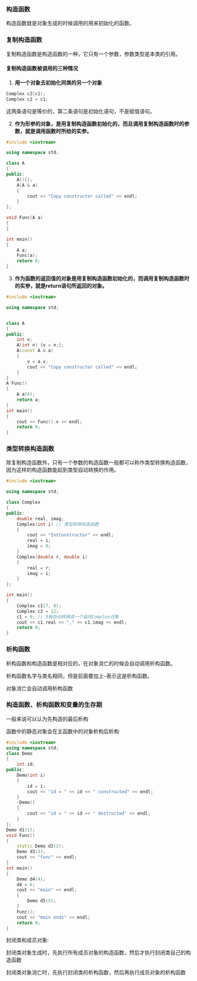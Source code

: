 ### 构造函数

构造函数就是对象生成的时候调用的用来初始化的函数。

### 复制构造函数

复制构造函数是构造函数的一种，它只有一个参数，参数类型是本类的引用。

#### 复制构造函数被调用的三种情况

1. **用一个对象去初始化同类的另一个对象**

```cpp
Complex c2(c1);
Complex c2 = c1;
```

这两条语句是等价的，第二条语句是初始化语句，不是赋值语句。

2. **作为形参的对象，是用复制构造函数初始化的，而且调用复制构造函数时的参数，就是调用函数时所给的实参。**

```cpp
#include <iostream>

using namespace std;

class A
{
public:
	A(){};
	A(A & a)
	{
		cout << "Copy constructor called" << endl;
	}
};

void Func(A a)
{
}

int main()
{
	A a;
	Func(a);
	return 0;
}
```
3. **作为函数的返回值的对象是用复制构造函数初始化的，而调用复制构造函数时的实参，就是return语句所返回的对象。**

```cpp
#include <iostream>

using namespace std;


class A
{
public:
	int v;
    A(int n) {v = n;};
    A(const A & a)
    {
    	v = a.v;
        cout << "Copy constructor called" << endl;
    }
}
A Func()
{
    A a(4);
    return a;
}
int main()
{
    cout << Func().v << endl;
    return 0;
}
```

### 类型转换构造函数

除复制构造函数外，只有一个参数的构造函数一般都可以称作类型转换构造函数，因为这样的构造函数能起到类型自动转换的作用。

```cpp
#include <iostream>

using namespace std;

class Complex
{
public:
    double real, imag;
    Complex(int i) // 类型转换构造函数
    {
        cout << "IntConstructor" << endl;
        real = i;
        imag = 0;
    }
    Complex(double r, double i)
    {
        real = r;
        imag = i;
    }
};

int main()
{
    Complex c1(7, 8);
    Complex c2 = 12;
    c1 = 9; // 9被自动转换成一个临时Complex对象
    cout << c1.real << "," << c1.imag << endl;
    return 0;
}
```

### 析构函数

析构函数和构造函数是相对应的，在对象消亡的时候会自动调用析构函数。

析构函数名字与类名相同，但是前面要加上`~`表示这是析构函数。

对象消亡会自动调用析构函数

### 构造函数、析构函数和变量的生存期

 一般来说可以认为先构造的最后析构

函数中的静态对象会在主函数中的对象析构后析构

```cpp
#include <iostream>
using namespace std;
class Demo
{
	int id;
public:
	Demo(int i)
	{
		id = i;
		cout << "id = " << id << " constructed" << endl;
	}
	~Demo()
	{
		cout << "id = " << id << " destructed" << endl;
	}
};
Demo d1(1);
void Func()
{
	static Demo d2(2);
	Demo d3(3);
	cout << "func" << endl;
}
int main()
{
	Demo d4(4);
	d4 = 6;
	cout << "main" << endl;
	{
		Demo d5(5);
	}
	Func();
	cout << "main ends" << endl;
	return 0;
}
```

封闭类和成员对象:

封闭类对象生成时，先执行所有成员对象的构造函数，然后才执行封闭类自己的构造函数

封闭类对象消亡时，先执行封闭类的析构函数，然后再执行成员对象的析构函数
